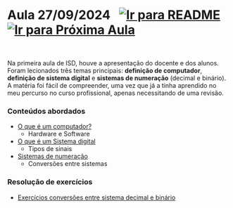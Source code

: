 # Aula 27/09/2024 &nbsp; [![Ir para README](https://img.shields.io/badge/Indice-Verde?style=for-the-badge)](../README.md#indice) &nbsp;[![Ir para Próxima Aula](https://img.shields.io/badge/Próxima-Aula%202-007ACC?style=for-the-badge)](../aulas/04-10-2024.md)

<br>

Na primeira aula de ISD, houve a apresentação do docente e dos alunos. Foram lecionados três temas principais: **definição de computador**, **definição de sistema digital** e **sistemas de numeração** (decimal e binário). A matéria foi fácil de compreender, uma vez que já a tinha aprendido no meu percurso no curso profissional, apenas necessitando de uma revisão.
### Conteúdos abordados

- [O que é um computador?](../outros/computador.md)
  - Hardware e Software
- [O que é um Sistema digital](../apontamentos/sistema_digital.md)
  - Tipos de sinais
- [Sistemas de numeração](../apontamentos/sistemas_de_numeracao.md)
  - Conversões entre sistemas

### Resolução de exercícios

- [Exercícios conversões entre sistema decimal e binário](../fichas/sistemas_numeracao/conversoes_binario_decimal.md)
